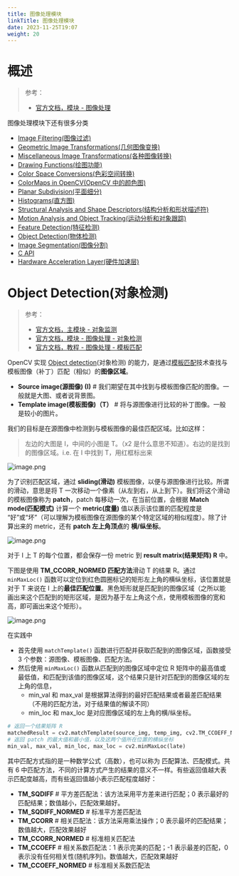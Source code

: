 ```yaml
---
title: 图像处理模块
linkTitle: 图像处理模块
date: 2023-11-25T19:07
weight: 20
---
```


# 概述

> 参考：
> 
> - [官方文档，模块 - 图像处理](https://docs.opencv.org/4.x/d7/dbd/group__imgproc.html)

图像处理模块下还有很多分类

- [Image Filtering(图像过滤)](https://docs.opencv.org/4.8.0/d4/d86/group__imgproc__filter.html)
- [Geometric Image Transformations(几何图像变换)](https://docs.opencv.org/4.8.0/da/d54/group__imgproc__transform.html)
- [Miscellaneous Image Transformations(各种图像转换)](https://docs.opencv.org/4.8.0/d7/d1b/group__imgproc__misc.html)
- [Drawing Functions(绘图功能)](https://docs.opencv.org/4.8.0/d6/d6e/group__imgproc__draw.html)
- [Color Space Conversions(色彩空间转换)](https://docs.opencv.org/4.8.0/d8/d01/group__imgproc__color__conversions.html)
- [ColorMaps in OpenCV(OpenCV 中的颜色图)](https://docs.opencv.org/4.8.0/d3/d50/group__imgproc__colormap.html)
- [Planar Subdivision(平面细分)](https://docs.opencv.org/4.8.0/df/d5b/group__imgproc__subdiv2d.html)
- [Histograms(直方图)](https://docs.opencv.org/4.8.0/d6/dc7/group__imgproc__hist.html)
- [Structural Analysis and Shape Descriptors(结构分析和形状描述符)](https://docs.opencv.org/4.8.0/d3/dc0/group__imgproc__shape.html)
- [Motion Analysis and Object Tracking(运动分析和对象跟踪)](https://docs.opencv.org/4.8.0/d7/df3/group__imgproc__motion.html)
- [Feature Detection(特征检测)](https://docs.opencv.org/4.8.0/dd/d1a/group__imgproc__feature.html)
- [Object Detection(物体检测)](https://docs.opencv.org/4.8.0/df/dfb/group__imgproc__object.html)
- [Image Segmentation(图像分割)](https://docs.opencv.org/4.8.0/d3/d47/group__imgproc__segmentation.html)
- [C API](https://docs.opencv.org/4.8.0/df/d4e/group__imgproc__c.html)
- [Hardware Acceleration Layer(硬件加速层)](https://docs.opencv.org/4.8.0/d3/df3/group__imgproc__hal.html)

# Object Detection(对象检测)

> 参考：
>
> - [官方文档，主模块 - 对象监测](https://docs.opencv.org/4.x/d5/d54/group__objdetect.html)
> - [官方文档，模块 - 图像处理 - 对象检测](https://docs.opencv.org/4.x/df/dfb/group__imgproc__object.html)
> - [官方文档，教程 - 图像处理 - 模板匹配](https://docs.opencv.org/4.x/de/da9/tutorial_template_matching.html)

OpenCV 实现 [Object detection](docs/12.AI/计算机视觉/Object%20detection.md)(对象检测) 的能力，是通过[模板匹配](https://docs.opencv.org/4.x/de/da9/tutorial_template_matching.html)技术查找与模板图像（补丁）匹配（相似）的**图像区域**。

- **Source image(源图像) (I)** # 我们期望在其中找到与模板图像匹配的图像。一般就是大图、或者说背景图。
- **Template image(模板图像)（T）** # 将与源图像进行比较的补丁图像。一般是较小的图片。

我们的目标是在源图像中检测到与模板图像的最佳匹配区域。比如这样：

> 左边的大图是 I，中间的小图是 T。（x2 是什么意思不知道）。右边的是找到的图像区域。i.e. 在 I 中找到 T，用红框标出来

![image.png](https://notes-learning.oss-cn-beijing.aliyuncs.com/opencv/202311251931362.png)

为了识别匹配区域，通过 **sliding(滑动)** 模板图像，以便与源图像进行比较。所谓的滑动，意思是将 T 一次移动一个像素（从左到右，从上到下）。我们将这个滑动的模板图像称为 **patch**，patch 每移动一次，在当前位置，会根据 **Match mode(匹配模式)** 计算一个 **metric(度量)** 值以表示该位置的匹配程度是 “好”或“坏”（可以理解为模板图像在源图像的某个特定区域的相似程度）。除了计算出来的 metric，还有 **patch 左上角顶点**的 **横/纵坐标**。

![image.png](https://notes-learning.oss-cn-beijing.aliyuncs.com/opencv/202311251931030.png)

对于 I 上 T 的每个位置，都会保存一份 metric 到 **result matrix(结果矩阵) R** 中。

下图是使用 **TM_CCORR_NORMED 匹配方法**滑动 T 的结果 R。通过 `minMaxLoc()` 函数可以定位到红色圆圈标记的矩形左上角的横纵坐标，该位置就是对于 T 来说在 I 上的**最佳匹配位置**。黑色矩形就是匹配到的图像区域（之所以能画出来这个匹配到的矩形区域，是因为基于左上角这个点，使用模板图像的宽和高，即可画出来这个矩形）。

![image.png](https://notes-learning.oss-cn-beijing.aliyuncs.com/opencv/202311251933896.png)

在实践中

- 首先使用 `matchTemplate()` 函数进行匹配并获取匹配到的图像区域，函数接受 3 个参数：源图像、模板图像、匹配方法。
- 然后使用 `minMaxLoc()` 函数从匹配到的图像区域中定位 R 矩阵中的最高值或最低值，和匹配到该值的图像区域，这个结果只是针对匹配到的图像区域的左上角的信息，
  - min_val 和 max_val 是根据算法得到的最好匹配结果或者最差匹配结果（不用的匹配方法，对于结果值的解读不同）
  - min_loc 和 max_loc 是对应图像区域的左上角的横/纵坐标。

```python
# 返回一个结果矩阵 R
matchedResult = cv2.matchTemplate(source_img, temp_img, cv2.TM_CCOEFF_NORMED)
# 返回 patch 的最大值和最小值，以及这两个值所在位置的横纵坐标
min_val, max_val, min_loc, max_loc = cv2.minMaxLoc(late)
```

其中匹配方式指的是一种数学公式（高数），也可以称为 匹配算法、匹配模式。共有 6 中匹配方法，不同的计算方式产生的结果的意义不一样。有些返回值越大表示匹配度越高，而有些返回值越小表示匹配程度越好：

- **TM_SQDIFF** # 平方差匹配法：该方法采用平方差来进行匹配；0 表示最好的匹配结果；数值越小，匹配效果越好。
- **TM_SQDIFF_NORMED** # 标准平方差匹配法
- **TM_CCORR** # 相关匹配法：该方法采用乘法操作；0 表示最坏的匹配结果；数值越大，匹配效果越好
- **TM_CCORR_NORMED** # 标准相关匹配法
- **TM_CCOEFF** # 相关系数匹配法：1 表示完美的匹配；-1 表示最差的匹配，0 表示没有任何相关性(随机序列)。数值越大，匹配效果越好
- **TM_CCOEFF_NORMED** # 标准相关系数匹配法


